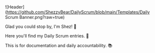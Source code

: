 ![Header](https://github.com/ShezzyBear/DailyScrum/blob/main/Templates/Daily Scrum Banner.png?raw=true)

Glad you could stop by, I'm Shez! :wave:

Here you'll find my Daily Scrum entries. :notebook:

This is for documentation and daily accountability. :books: